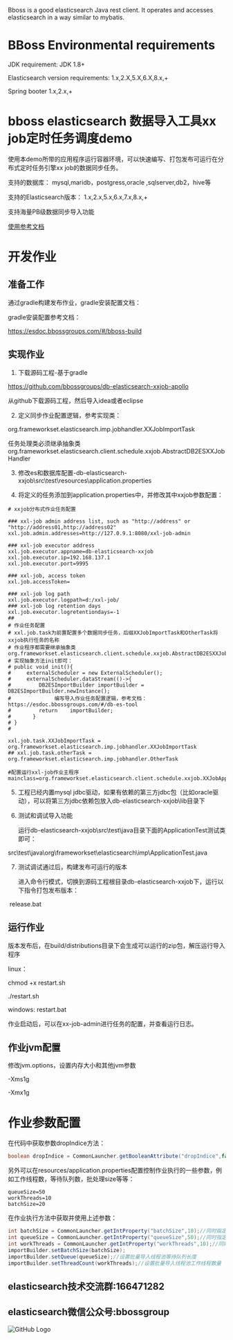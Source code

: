
Bboss is a good elasticsearch Java rest client. It operates and accesses elasticsearch in a way similar to mybatis.

# BBoss Environmental requirements

JDK requirement: JDK 1.8+

Elasticsearch version requirements: 1.x,2.X,5.X,6.X,8.x,+

Spring booter 1.x,2.x,+
# bboss elasticsearch 数据导入工具xx job定时任务调度demo
使用本demo所带的应用程序运行容器环境，可以快速编写、打包发布可运行在分布式定时任务引擎xx job的数据同步任务。

支持的数据库：
mysql,maridb，postgress,oracle ,sqlserver,db2，hive等

支持的Elasticsearch版本：
1.x,2.x,5.x,6.x,7.x,8.x,+

支持海量PB级数据同步导入功能

[使用参考文档](https://esdoc.bbossgroups.com/#/db-es-tool)


# 开发作业
## 准备工作
通过gradle构建发布作业，gradle安装配置文档：



gradle安装配置参考文档：

https://esdoc.bbossgroups.com/#/bboss-build

## 实现作业

1. 下载源码工程-基于gradle

https://github.com/bbossgroups/db-elasticsearch-xxjob-apollo

从github下载源码工程，然后导入idea或者eclipse

2. 定义同步作业配置逻辑，参考实现类：

org.frameworkset.elasticsearch.imp.jobhandler.XXJobImportTask

任务处理类必须继承抽象类org.frameworkset.elasticsearch.client.schedule.xxjob.AbstractDB2ESXXJobHandler

3. 修改es和数据库配置-db-elasticsearch-xxjob\src\test\resources\application.properties

4. 将定义的任务添加到application.properties中，并修改其中xxjob参数配置：

```properties
# xxjob分布式作业任务配置

### xxl-job admin address list, such as "http://address" or "http://address01,http://address02"
xxl.job.admin.addresses=http://127.0.9.1:8080/xxl-job-admin

### xxl-job executor address
xxl.job.executor.appname=db-elasticsearch-xxjob
xxl.job.executor.ip=192.168.137.1
xxl.job.executor.port=9995

### xxl-job, access token
xxl.job.accessToken=

### xxl-job log path
xxl.job.executor.logpath=d:/xxl-job/
### xxl-job log retention days
xxl.job.executor.logretentiondays=-1
##
# 作业任务配置
# xxl.job.task为前置配置多个数据同步任务，后缀XXJobImportTask和OtherTask将xxjob执行任务的名称
# 作业程序都需要继承抽象类org.frameworkset.elasticsearch.client.schedule.xxjob.AbstractDB2ESXXJobHandler
# 实现抽象方法init即可：
# public void init(){
#     externalScheduler = new ExternalScheduler();
#     externalScheduler.dataStream(()->{
#         DB2ESImportBuilder importBuilder = DB2ESImportBuilder.newInstance();
#              编写导入作业任务配置逻辑，参考文档：https://esdoc.bbossgroups.com/#/db-es-tool
#         return    importBuilder;
#       }
# }
#

xxl.job.task.XXJobImportTask = org.frameworkset.elasticsearch.imp.jobhandler.XXJobImportTask
## xxl.job.task.otherTask = org.frameworkset.elasticsearch.imp.jobhandler.OtherTask

#配置运行xxl-job作业主程序
mainclass=org.frameworkset.elasticsearch.client.schedule.xxjob.XXJobApplication
```



5. 工程已经内置mysql jdbc驱动，如果有依赖的第三方jdbc包（比如oracle驱动），可以将第三方jdbc依赖包放入db-elasticsearch-xxjob\lib目录下

6. 测试和调试导入功能

   运行db-elasticsearch-xxjob\src\test\java目录下面的ApplicationTest测试类即可：

​       src\test\java\org\frameworkset\elasticsearch\imp\ApplicationTest.java 

7. 测试调试通过后，构建发布可运行的版本

   进入命令行模式，切换到源码工程根目录db-elasticsearch-xxjob下，运行以下指令打包发布版本：

​       release.bat

## 运行作业
版本发布后，在build/distributions目录下会生成可以运行的zip包，解压运行导入程序

linux：

chmod +x restart.sh

./restart.sh

windows: restart.bat

作业启动后，可以在xx-job-admin进行任务的配置，并查看运行日志。

## 作业jvm配置
修改jvm.options，设置内存大小和其他jvm参数

-Xms1g

-Xmx1g

 

# 作业参数配置

在代码中获取参数dropIndice方法：

```java
boolean dropIndice = CommonLauncher.getBooleanAttribute("dropIndice",false);//同时指定了默认值false
```

另外可以在resources/application.properties配置控制作业执行的一些参数，例如工作线程数，等待队列数，批处理size等等：

```
queueSize=50
workThreads=10
batchSize=20
```

在作业执行方法中获取并使用上述参数：

```java
int batchSize = CommonLauncher.getIntProperty("batchSize",10);//同时指定了默认值
int queueSize = CommonLauncher.getIntProperty("queueSize",50);//同时指定了默认值
int workThreads = CommonLauncher.getIntProperty("workThreads",10);//同时指定了默认值
importBuilder.setBatchSize(batchSize);
importBuilder.setQueue(queueSize);//设置批量导入线程池等待队列长度
importBuilder.setThreadCount(workThreads);//设置批量导入线程池工作线程数量
```

 

## elasticsearch技术交流群:166471282 

## elasticsearch微信公众号:bbossgroup   
![GitHub Logo](https://static.oschina.net/uploads/space/2017/0617/094201_QhWs_94045.jpg)


